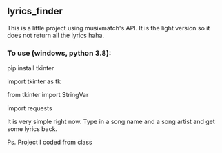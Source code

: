 ## lyrics_finder

This is a little project using musixmatch's API. It is the light version so it does not return all the lyrics haha.

### To use (windows, python 3.8):

pip install tkinter

import tkinter as tk

from tkinter import StringVar

import requests


It is very simple right now. Type in a song name and a song artist and get some lyrics back.

Ps. Project I coded from class
